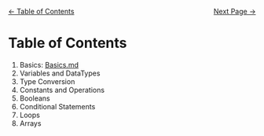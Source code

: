 
<p float="left">
  <a href="#table-of-contents">← Table of Contents</a>
  <a href="nextpage.md" style="float: right;">Next Page →</a>
</p>


# Table of Contents

1. Basics: [Basics.md](Basics.md)
2. Variables and DataTypes
3. Type Conversion
4. Constants and Operations
5. Booleans
6. Conditional Statements
7. Loops
8. Arrays
